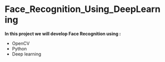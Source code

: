 # Face_Recognition_Using_DeepLearning
<b>In this project we will develop Face Recognition using :</b><br>
- OpenCV
- Python
- Deep learning
